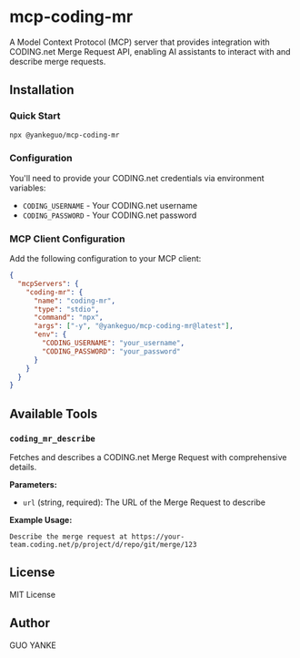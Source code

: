 # mcp-coding-mr

A Model Context Protocol (MCP) server that provides integration with CODING.net Merge Request API, enabling AI assistants to interact with and describe merge requests.

## Installation

### Quick Start

```bash
npx @yankeguo/mcp-coding-mr
```

### Configuration

You'll need to provide your CODING.net credentials via environment variables:

- `CODING_USERNAME` - Your CODING.net username
- `CODING_PASSWORD` - Your CODING.net password

### MCP Client Configuration

Add the following configuration to your MCP client:

```json
{
  "mcpServers": {
    "coding-mr": {
      "name": "coding-mr",
      "type": "stdio",
      "command": "npx",
      "args": ["-y", "@yankeguo/mcp-coding-mr@latest"],
      "env": {
        "CODING_USERNAME": "your_username",
        "CODING_PASSWORD": "your_password"
      }
    }
  }
}
```

## Available Tools

### `coding_mr_describe`

Fetches and describes a CODING.net Merge Request with comprehensive details.

**Parameters:**

- `url` (string, required): The URL of the Merge Request to describe

**Example Usage:**

```
Describe the merge request at https://your-team.coding.net/p/project/d/repo/git/merge/123
```

## License

MIT License

## Author

GUO YANKE
